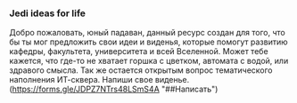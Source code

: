 ### Jedi ideas for life

Добро пожаловать, юный падаван, данный ресурс создан для того, что бы ты мог предложить свои идеи и виденья, которые помогут развитию кафедры, факультета, университета и всей Вселенной. Может тебе кажется, что где-то не хватает горшка с цветком, автомата с водой, или здравого смысла. Так же остается открытым вопрос тематического наполнения ИТ-сквера. Напиши свое виденье.
(https://forms.gle/JDPZ7NTrs48LSmS4A "##Написать")